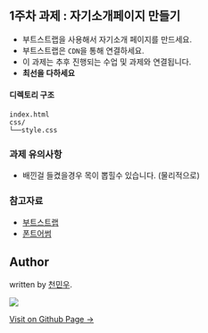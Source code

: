 ## 1주차 과제 : 자기소개페이지 만들기



- 부트스트랩을 사용해서 자기소개 페이지를 만드세요.
- 부트스트랩은 `CDN`을 통해 연결하세요.
- 이 과제는 추후 진행되는 수업 및 과제와 연결됩니다.
- **최선을 다하세요**

#### 디렉토리 구조
```
index.html
css/
└──style.css
```


### 과제 유의사항
- 배낀걸 들켰을경우 목이 뽑힐수 있습니다. (물리적으로)


### 참고자료
- [부트스트랩](http://getbootstrap.com/)
- [폰트어썸](http://fontawesome.io/)


## Author

written by [천민우](https://project42da.github.io).

![](https://avatars.githubusercontent.com/project42da?v=2&s=100)

<a href="https://project42da.github.io" target="_blank" class="btn btn-black"><i class="fa fa-github fa-lg"></i> Visit on Github Page &rarr;</a>
